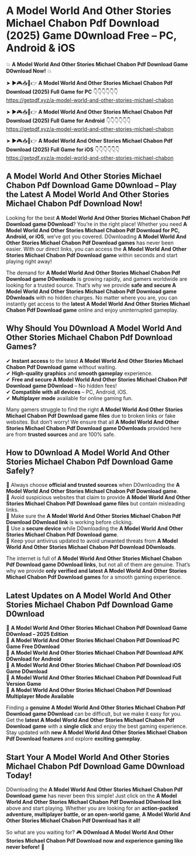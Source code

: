 # A Model World And Other Stories Michael Chabon Pdf Download (2025) Game D0wnload Free – PC, Android & iOS

💥 **A Model World And Other Stories Michael Chabon Pdf Download Game D0wnload Now!** 💥  

➤ ►🎮📥📱👉 **A Model World And Other Stories Michael Chabon Pdf Download (2025) Full Game for PC** 👇👇👇👇👇👇  
https://getpdf.xyz/a-model-world-and-other-stories-michael-chabon  

➤ ►🎮📥📱👉 **A Model World And Other Stories Michael Chabon Pdf Download (2025) Full Game for Android** 👇👇👇👇👇👇  
https://getpdf.xyz/a-model-world-and-other-stories-michael-chabon  

➤ ►🎮📥📱👉 **A Model World And Other Stories Michael Chabon Pdf Download (2025) Full Game for iOS** 👇👇👇👇👇👇  
https://getpdf.xyz/a-model-world-and-other-stories-michael-chabon  

## A Model World And Other Stories Michael Chabon Pdf Download Game D0wnload – Play the Latest A Model World And Other Stories Michael Chabon Pdf Download Now!

Looking for the best **A Model World And Other Stories Michael Chabon Pdf Download game D0wnload**? You’re in the right place! Whether you need **A Model World And Other Stories Michael Chabon Pdf Download for PC, Android, or iOS**, we’ve got you covered. D0wnloading **A Model World And Other Stories Michael Chabon Pdf Download games** has never been easier. With our direct links, you can access the **A Model World And Other Stories Michael Chabon Pdf Download game** within seconds and start playing right away!  

The demand for **A Model World And Other Stories Michael Chabon Pdf Download game D0wnloads** is growing rapidly, and gamers worldwide are looking for a trusted source. That’s why we provide **safe and secure A Model World And Other Stories Michael Chabon Pdf Download game D0wnloads** with no hidden charges. No matter where you are, you can instantly get access to the **latest A Model World And Other Stories Michael Chabon Pdf Download game** online and enjoy uninterrupted gameplay.  

## **Why Should You D0wnload A Model World And Other Stories Michael Chabon Pdf Download Games?**  

✔ **Instant access** to the latest **A Model World And Other Stories Michael Chabon Pdf Download game** without waiting.  
✔ **High-quality graphics** and **smooth gameplay** experience.  
✔ **Free and secure A Model World And Other Stories Michael Chabon Pdf Download game D0wnload** – No hidden fees!  
✔ **Compatible with all devices** – PC, Android, iOS.  
✔ **Multiplayer mode** available for online gaming fun.  

Many gamers struggle to find the right **A Model World And Other Stories Michael Chabon Pdf Download game files** due to broken links or fake websites. But don’t worry! We ensure that all **A Model World And Other Stories Michael Chabon Pdf Download game D0wnloads** provided here are from **trusted sources** and are 100% safe.  

## **How to D0wnload A Model World And Other Stories Michael Chabon Pdf Download Game Safely?**  

📌 Always choose **official and trusted sources** when D0wnloading the **A Model World And Other Stories Michael Chabon Pdf Download game**.  
📌 Avoid suspicious websites that claim to provide **A Model World And Other Stories Michael Chabon Pdf Download game files** but contain misleading links.  
📌 Make sure the **A Model World And Other Stories Michael Chabon Pdf Download D0wnload link** is working before clicking.  
📌 Use a **secure device** while D0wnloading the **A Model World And Other Stories Michael Chabon Pdf Download game**.  
📌 Keep your antivirus updated to avoid unwanted threats from **A Model World And Other Stories Michael Chabon Pdf Download D0wnloads**.  

The internet is full of **A Model World And Other Stories Michael Chabon Pdf Download game D0wnload links**, but not all of them are genuine. That’s why we provide **only verified and latest A Model World And Other Stories Michael Chabon Pdf Download games** for a smooth gaming experience.  

## **Latest Updates on A Model World And Other Stories Michael Chabon Pdf Download Game D0wnload**  

🔹 **A Model World And Other Stories Michael Chabon Pdf Download Game D0wnload – 2025 Edition**  
🔹 **A Model World And Other Stories Michael Chabon Pdf Download PC Game Free D0wnload**  
🔹 **A Model World And Other Stories Michael Chabon Pdf Download APK D0wnload for Android**  
🔹 **A Model World And Other Stories Michael Chabon Pdf Download iOS Game D0wnload**  
🔹 **A Model World And Other Stories Michael Chabon Pdf Download Full Version Game**  
🔹 **A Model World And Other Stories Michael Chabon Pdf Download Multiplayer Mode Available**  

Finding a **genuine A Model World And Other Stories Michael Chabon Pdf Download game D0wnload** can be difficult, but we make it easy for you. Get the **latest A Model World And Other Stories Michael Chabon Pdf Download game** with a **single click** and enjoy the best gaming experience. Stay updated with **new A Model World And Other Stories Michael Chabon Pdf Download features** and explore **exciting gameplay**.  

## **Start Your A Model World And Other Stories Michael Chabon Pdf Download Game D0wnload Today!**  

D0wnloading the **A Model World And Other Stories Michael Chabon Pdf Download game** has never been this simple! Just click on the **A Model World And Other Stories Michael Chabon Pdf Download D0wnload link** above and start playing. Whether you are looking for an **action-packed adventure, multiplayer battle, or an open-world game**, **A Model World And Other Stories Michael Chabon Pdf Download has it all!**  

So what are you waiting for? 🎮 **D0wnload A Model World And Other Stories Michael Chabon Pdf Download now and experience gaming like never before!** 🚀  